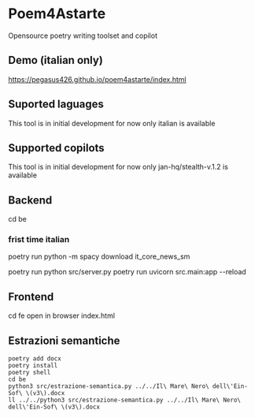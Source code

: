 # Poem4Astarte

Opensource poetry writing toolset and copilot

## Demo (italian only)
https://pegasus426.github.io/poem4astarte/index.html


## Suported laguages
This tool is in initial development for now only italian is available

## Supported copilots
This tool is in initial development for now only jan-hq/stealth-v.1.2 is available

## Backend 
cd be
### frist time italian
poetry run python -m spacy download it_core_news_sm

poetry run python src/server.py
poetry run uvicorn src.main:app --reload

## Frontend
cd fe
open in browser index.html

## Estrazioni semantiche
```
poetry add docx
poetry install
poetry shell
cd be
python3 src/estrazione-semantica.py ../../Il\ Mare\ Nero\ dell\'Ein-Sof\ \(v3\).docx 
ll ../../python3 src/estrazione-semantica.py ../../Il\ Mare\ Nero\ dell\'Ein-Sof\ \(v3\).docx 

